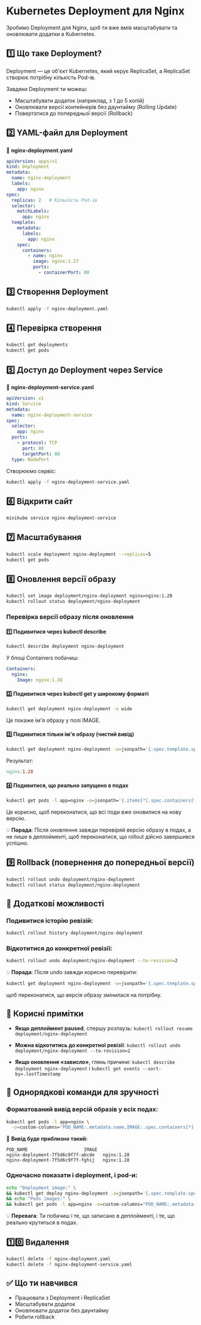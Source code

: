 # Kubernetes Deployment для Nginx

Зробимо Deployment для Nginx, щоб ти вже вмів масштабувати та оновлювати додатки в Kubernetes.

## 1️⃣ Що таке Deployment?

Deployment — це об'єкт Kubernetes, який керує ReplicaSet, а ReplicaSet створює потрібну кількість Pod-ів.

Завдяки Deployment ти можеш:

- Масштабувати додаток (наприклад, з 1 до 5 копій)
- Оновлювати версії контейнерів без даунтайму (Rolling Update)
- Повертатися до попередньої версії (Rollback)

## 2️⃣ YAML-файл для Deployment

📄 **nginx-deployment.yaml**

```yaml
apiVersion: apps/v1
kind: Deployment
metadata:
  name: nginx-deployment
  labels:
    app: nginx
spec:
  replicas: 2   # Кількість Pod-ів
  selector:
    matchLabels:
      app: nginx
  template:
    metadata:
      labels:
        app: nginx
    spec:
      containers:
        - name: nginx
          image: nginx:1.27
          ports:
            - containerPort: 80
```

## 3️⃣ Створення Deployment

```bash
kubectl apply -f nginx-deployment.yaml
```

## 4️⃣ Перевірка створення

```bash
kubectl get deployments
kubectl get pods
```

## 5️⃣ Доступ до Deployment через Service

📄 **nginx-deployment-service.yaml**

```yaml
apiVersion: v1
kind: Service
metadata:
  name: nginx-deployment-service
spec:
  selector:
    app: nginx
  ports:
    - protocol: TCP
      port: 80
      targetPort: 80
  type: NodePort
```

Створюємо сервіс:

```bash
kubectl apply -f nginx-deployment-service.yaml
```

## 6️⃣ Відкрити сайт

```bash
minikube service nginx-deployment-service
```

## 7️⃣ Масштабування

```bash
kubectl scale deployment nginx-deployment --replicas=5
kubectl get pods
```

## 8️⃣ Оновлення версії образу

```bash
kubectl set image deployment/nginx-deployment nginx=nginx:1.28
kubectl rollout status deployment/nginx-deployment
```

### Перевірка версії образу після оновлення

#### 1️⃣ Подивитися через kubectl describe

```bash
kubectl describe deployment nginx-deployment
```

У блоці Containers побачиш:

```yaml
Containers:
  nginx:
    Image: nginx:1.28
```

#### 2️⃣ Подивитися через kubectl get у широкому форматі

```bash
kubectl get deployment nginx-deployment -o wide
```

Це покаже ім'я образу у полі IMAGE.

#### 3️⃣ Подивитися тільки ім'я образу (чистий вивід)

```bash
kubectl get deployment nginx-deployment -o=jsonpath='{.spec.template.spec.containers[0].image}'
```

Результат:

```makefile
nginx:1.28
```

#### 4️⃣ Подивитися, що реально запущено в подах

```bash
kubectl get pods -l app=nginx -o=jsonpath='{.items[*].spec.containers[*].image}'
```

Це корисно, щоб переконатися, що всі поди вже оновилися на нову версію.

💡 **Порада**: Після оновлення завжди перевіряй версію образу в подах, а не лише в деплойменті, щоб переконатися, що rollout дійсно завершився успішно.

## 9️⃣ Rollback (повернення до попередньої версії)

```bash
kubectl rollout undo deployment/nginx-deployment
kubectl rollout status deployment/nginx-deployment
```

## 🔧 Додаткові можливості

### Подивитися історію ревізій:

```bash
kubectl rollout history deployment/nginx-deployment
```

### Відкотитися до конкретної ревізії:

```bash
kubectl rollout undo deployment/nginx-deployment --to-revision=2
```

💡 **Порада**: Після undo завжди корисно перевірити:

```bash
kubectl get deployment nginx-deployment -o=jsonpath='{.spec.template.spec.containers[0].image}'
```

щоб переконатися, що версія образу змінилася на потрібну.

## 📝 Корисні примітки

- **Якщо деплоймент paused**, спершу розпаузь: `kubectl rollout resume deployment/nginx-deployment`

- **Можна відкотитись до конкретної ревізії**: `kubectl rollout undo deployment/nginx-deployment --to-revision=2`

- **Якщо оновлення «зависло»**, глянь причини: `kubectl describe deployment nginx-deployment` і `kubectl get events --sort-by=.lastTimestamp`

## 🚀 Однорядкові команди для зручності

### Форматований вивід версій образів у всіх подах:

```bash
kubectl get pods -l app=nginx \
  -o=custom-columns="POD_NAME:.metadata.name,IMAGE:.spec.containers[*].image"
```

📌 **Вивід буде приблизно такий:**

```
POD_NAME                     IMAGE
nginx-deployment-7f5d6c9f7f-abcde   nginx:1.28
nginx-deployment-7f5d6c9f7f-fghij   nginx:1.28
```

### Одночасно показати і deployment, і pod-и:

```bash
echo "Deployment image:" \
&& kubectl get deploy nginx-deployment -o=jsonpath='{.spec.template.spec.containers[0].image}'; echo \
&& echo "Pods images:" \
&& kubectl get pods -l app=nginx -o=custom-columns="POD_NAME:.metadata.name,IMAGE:.spec.containers[*].image"
```

💡 **Перевага**: Ти побачиш і те, що записано в деплойменті, і те, що реально крутиться в подах.

## 1️⃣0️⃣ Видалення

```bash
kubectl delete -f nginx-deployment.yaml
kubectl delete -f nginx-deployment-service.yaml
```

## ✅ Що ти навчився

- Працювати з Deployment і ReplicaSet
- Масштабувати додаток
- Оновлювати додаток без даунтайму
- Робити rollback


